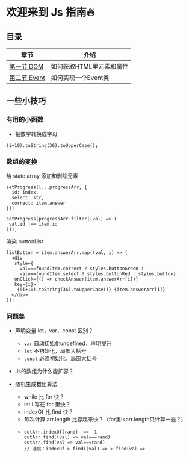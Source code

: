# 欢迎来到 Js 指南🔥

## 目录

章节 | 介绍
--- | ---
[第一节 DOM](./01_DOM.md) | 如何获取HTML里元素和属性
[第二节 Event](./02_Event.md) | 如何实现一个Event类

## 一些小技巧
### 有用的小函数
- 把数字转换成字母
```
(i+10).toString(36).toUpperCase();
```

### 数组的变换
给 state array 添加和删除元素
```
setProgress([...progressArr, {
  id: index,
  select: str, 
  correct: item.answer
}])

setProgress(progressArr.filter((val) => (
 val.id !== item.id
)));
```
渲染 buttonList
```
listButton = item.answerArr.map((val, i) => (
  <div 
   style={
     val===foundItem.correct ? styles.buttonGreen : 
     val===foundItem.select ? styles.buttonRed : styles.button}
   onClick={() => checkAnswer(item.answerArr[i])}
   key={i}>
    {(i+10).toString(36).toUpperCase()} {item.answerArr[i]}
  </div>
));
```

### 问题集
- 声明变量 let，var，const 区别？
    - `var` 自动初始化undefined，声明提升
    - `let` 不初始化，局部大括号
    - `const` 必须初始化，局部大括号
- Js的数组为什么能扩容？

- 随机生成数组算法
    - while 比 for 快？
    - let i 写在 for 里快？
    - indexOf 比 find 快？
    - 每次计算 arr.length 比存起来快？（for里i<arr.length只计算一遍？)
    - ```
      outArr.indexOf(rand) !== -1 
      outArr.find((val) => val===rand)
      outArr.find(val => val===rand)
      // 速度：indexOf > find((val) => > find(val =>
      
      ```
























